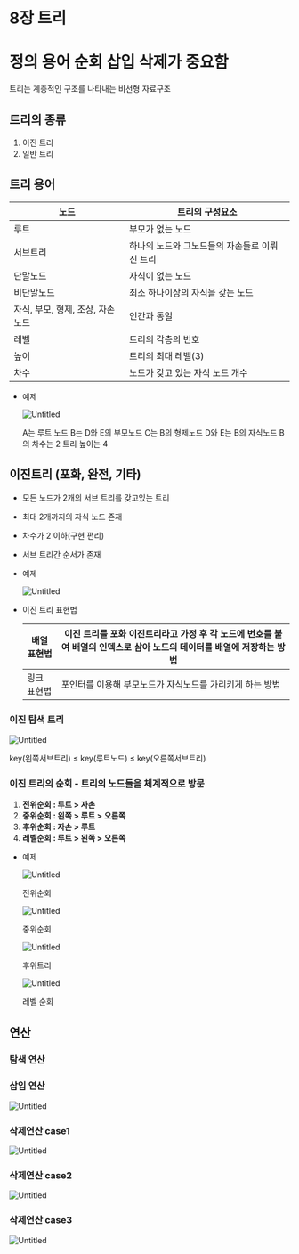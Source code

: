 # 8장 트리

# **정의 용어 순회 삽입 삭제가 중요함**

트리는 계층적인 구조를 나타내는 비선형 자료구조

## 트리의 종류

1. 이진 트리
2. 일반 트리

## 트리 용어

| 노드 | 트리의 구성요소 |
| --- | --- |
| 루트 | 부모가 없는 노드 |
| 서브트리 | 하나의 노드와 그노드들의 자손들로 이뤄진 트리 |
| 단말노드 | 자식이 없는 노드 |
| 비단말노드 | 최소 하나이상의 자식을 갖는 노드 |
| 자식, 부모, 형제, 조상, 자손 노드 | 인간과 동일 |
| 레벨 | 트리의 각층의 번호 |
| 높이 | 트리의 최대 레벨(3) |
| 차수 | 노드가 갖고 있는 자식 노드 개수 |
- 예제
    
    ![Untitled](https://github.com/lold2424/school_study/blob/main/data%20structure/8%EC%9E%A5%20%ED%8A%B8%EB%A6%AC/Untitled.png)
    
    A는 루트 노드
    B는 D와 E의 부모노드
    C는 B의 형제노드
    D와 E는 B의 자식노드
    B의 차수는 2
    트리 높이는 4
    

## 이진트리  (포화, 완전, 기타)

- 모든 노드가 2개의 서브 트리를 갖고있는 트리
- 최대 2개까지의 자식 노드 존재
- 차수가 2 이하(구현 편리)
- 서브 트리간 순서가 존재

- 예제
    
    ![Untitled](https://github.com/lold2424/school_study/blob/main/data%20structure/8%EC%9E%A5%20%ED%8A%B8%EB%A6%AC/Untitled%201.png)
    

- 이진 트리 표현법
    
    
    | 배열 표현법 | 이진 트리를 포화 이진트리라고 가정 후 각 노드에 번호를 붙여 배열의 인덱스로 삼아 노드의 데이터를 배열에 저장하는 방법 |
    | --- | --- |
    | 링크 표현법 | 포인터를 이용해 부모노드가 자식노드를 가리키게 하는 방법 |

### 이진 탐색 트리

![Untitled](https://github.com/lold2424/school_study/blob/main/data%20structure/8%EC%9E%A5%20%ED%8A%B8%EB%A6%AC/Untitled%202.png)

key(왼쪽서브트리) ≤ key(루트노드) ≤ key(오른쪽서브트리)

### 이진 트리의 순회 - 트리의 노드들을 체계적으로 방문

1. **전위순회 : 루트 > 자손**
2. **중위순회 : 왼쪽 > 루트 > 오른쪽**
3. **후위순회 : 자손 > 루트**
4. **레벨순회 : 루트 > 왼쪽 > 오른쪽**

- 예제
    
    ![Untitled](https://github.com/lold2424/school_study/blob/main/data%20structure/8%EC%9E%A5%20%ED%8A%B8%EB%A6%AC/Untitled%203.png)
    
    전위순회
    
    ![Untitled](https://github.com/lold2424/school_study/blob/main/data%20structure/8%EC%9E%A5%20%ED%8A%B8%EB%A6%AC/Untitled%204.png)
    
    중위순회
    
    ![Untitled](https://github.com/lold2424/school_study/blob/main/data%20structure/8%EC%9E%A5%20%ED%8A%B8%EB%A6%AC/Untitled%205.png)
    
    후위트리
    
    ![Untitled](https://github.com/lold2424/school_study/blob/main/data%20structure/8%EC%9E%A5%20%ED%8A%B8%EB%A6%AC/Untitled%206.png)
    
    레벨 순회
    

## 연산

### 탐색 연산

### **삽입 연산**

![Untitled](https://github.com/lold2424/school_study/blob/main/data%20structure/8%EC%9E%A5%20%ED%8A%B8%EB%A6%AC/Untitled%207.png)

### 삭제연산 case1

![Untitled](https://github.com/lold2424/school_study/blob/main/data%20structure/8%EC%9E%A5%20%ED%8A%B8%EB%A6%AC/Untitled%208.png)

### 삭제연산 case2

![Untitled](https://github.com/lold2424/school_study/blob/main/data%20structure/8%EC%9E%A5%20%ED%8A%B8%EB%A6%AC/Untitled%209.png)

### 삭제연산 case3

![Untitled](https://github.com/lold2424/school_study/blob/main/data%20structure/8%EC%9E%A5%20%ED%8A%B8%EB%A6%AC/Untitled%2010.png)
